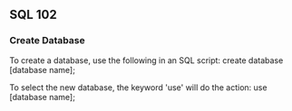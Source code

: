 ## SQL 102

### Create Database<br>
To create a database, use the following in an SQL script:
	create database [database name];

To select the new database, the keyword 'use' will do the action:
	use [database name];